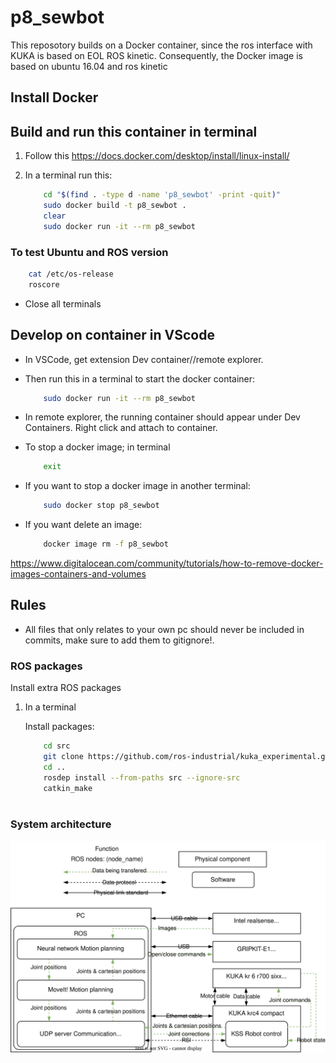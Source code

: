 # p8_sewbot

This reposotory builds on a Docker container, since the ros interface with KUKA is based on EOL ROS kinetic. Consequently, the Docker image is based on ubuntu 16.04 and ros kinetic

## Install Docker

## Build and run this container in terminal

1. Follow this https://docs.docker.com/desktop/install/linux-install/

2. In a terminal run this:

    ``` bash
        cd "$(find . -type d -name 'p8_sewbot' -print -quit)"
        sudo docker build -t p8_sewbot .
        clear
        sudo docker run -it --rm p8_sewbot
    ```

### To test Ubuntu and ROS version

``` bash
    cat /etc/os-release
    roscore
```

- Close all terminals

## Develop on container in VScode

- In VSCode, get extension Dev container//remote explorer. 

- Then run this in a terminal to start the docker container:

    ``` bash
        sudo docker run -it --rm p8_sewbot
    ```

- In remote explorer, the running container should appear under Dev Containers. Right click and attach to container.

- To stop a docker image; in terminal

    ``` bash
        exit
    ```

- If you want to stop a docker image in another terminal:

    ``` bash
        sudo docker stop p8_sewbot
    ```

- If you want delete an image:

    ``` bash
        docker image rm -f p8_sewbot
    ```

https://www.digitalocean.com/community/tutorials/how-to-remove-docker-images-containers-and-volumes

## Rules

- All files that only relates to your own pc should never be included in commits, make sure to add them to gitignore!.

### ROS packages

Install extra ROS packages

1. In a terminal

    Install packages:

    ``` bash
        cd src
        git clone https://github.com/ros-industrial/kuka_experimental.git
        cd ..
        rosdep install --from-paths src --ignore-src
        catkin_make
        
    ```

### System architecture

[![System architecture](system_architecture.drawio.svg)](https://app.diagrams.net/#Hkasperfg16%2Fp8_sewbot%2Fmain%2Fsystem_architecturedrawio.svg)
